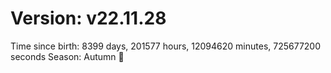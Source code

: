# Version: v22.11.28
Time since birth: 8399 days, 201577 hours, 12094620 minutes, 725677200 seconds
Season: Autumn 🍁
